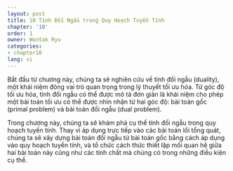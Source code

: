 ```yaml
---
layout: post
title: 10 Tính Đối Ngẫu trong Quy Hoạch Tuyến Tính
chapter: '10'
order: 1
owner: Wontak Ryu
categories:
- chapter10
lang: vi
---
```


Bắt đầu từ chương này, chúng ta sẽ nghiên cứu về tính đối ngẫu (duality), một khái niệm đóng vai trò quan trọng trong lý thuyết tối ưu hóa.
Từ góc độ tối ưu hóa, tính đối ngẫu có thể được mô tả đơn giản là khái niệm cho phép một bài toán tối ưu có thể được nhìn nhận từ hai góc độ: bài toán gốc (primal problem) và bài toán đối ngẫu (dual problem).

Trong chương này, chúng ta sẽ khám phá cụ thể tính đối ngẫu trong quy hoạch tuyến tính.
Thay vì áp dụng trực tiếp vào các bài toán lồi tổng quát, chúng ta sẽ xây dựng bài toán đối ngẫu từ bài toán gốc bằng cách áp dụng vào quy hoạch tuyến tính, và tổ chức cách thức thiết lập mối quan hệ giữa hai bài toán này cũng như các tính chất mà chúng có trong những điều kiện cụ thể. 